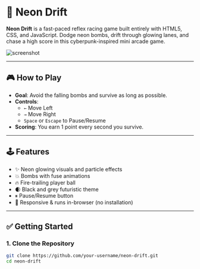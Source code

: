 # 🚀 Neon Drift

**Neon Drift** is a fast-paced reflex racing game built entirely with HTML5, CSS, and JavaScript. Dodge neon bombs, drift through glowing lanes, and chase a high score in this cyberpunk-inspired mini arcade game.

![screenshot](preview.png) <!-- Optional: Add a screenshot here -->

---

## 🎮 How to Play

- **Goal**: Avoid the falling bombs and survive as long as possible.
- **Controls**:
  - `←` Move Left
  - `→` Move Right
  - `Space` or `Escape` to Pause/Resume
- **Scoring**: You earn 1 point every second you survive.

---

## 🕹 Features

- ✨ Neon glowing visuals and particle effects
- 💥 Bombs with fuse animations
- 🔥 Fire-trailing player ball
- 🌒 Black and grey futuristic theme
- ⏸ Pause/Resume button
- 🧠 Responsive & runs in-browser (no installation)


---

## ✅ Getting Started

### 1. Clone the Repository

```bash
git clone https://github.com/your-username/neon-drift.git
cd neon-drift
